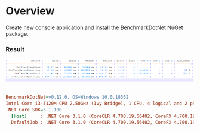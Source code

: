 # Overview
Create new console application and install the BenchmarkDotNet NuGet package.


### Result

![Image of BenchmarkDotNet](screens/output.png)

``` ini

BenchmarkDotNet=v0.12.0, OS=Windows 10.0.18362
Intel Core i3-3120M CPU 2.50GHz (Ivy Bridge), 1 CPU, 4 logical and 2 physical cores
.NET Core SDK=3.1.100
  [Host]     : .NET Core 3.1.0 (CoreCLR 4.700.19.56402, CoreFX 4.700.19.56404), X64 RyuJIT
  DefaultJob : .NET Core 3.1.0 (CoreCLR 4.700.19.56402, CoreFX 4.700.19.56404), X64 RyuJIT
